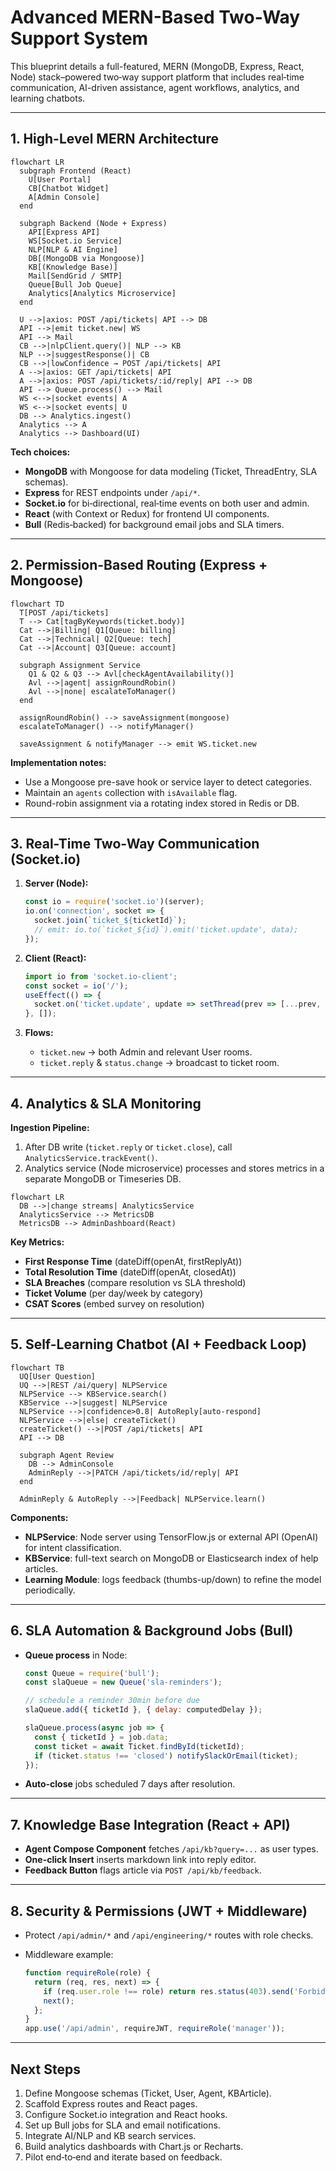 # Advanced MERN-Based Two-Way Support System

This blueprint details a full-featured, MERN (MongoDB, Express, React, Node) stack–powered two‑way support platform that includes real‑time communication, AI-driven assistance, agent workflows, analytics, and learning chatbots.

---

## 1. High-Level MERN Architecture

```mermaid
flowchart LR
  subgraph Frontend (React)
    U[User Portal]
    CB[Chatbot Widget]
    A[Admin Console]
  end

  subgraph Backend (Node + Express)
    API[Express API]
    WS[Socket.io Service]
    NLP[NLP & AI Engine]
    DB[(MongoDB via Mongoose)]
    KB[(Knowledge Base)]
    Mail[SendGrid / SMTP]
    Queue[Bull Job Queue]
    Analytics[Analytics Microservice]
  end

  U -->|axios: POST /api/tickets| API --> DB
  API -->|emit ticket.new| WS
  API --> Mail
  CB -->|nlpClient.query()| NLP --> KB
  NLP -->|suggestResponse()| CB
  CB -->|lowConfidence → POST /api/tickets| API
  A -->|axios: GET /api/tickets| API
  A -->|axios: POST /api/tickets/:id/reply| API --> DB
  API --> Queue.process() --> Mail
  WS <-->|socket events| A
  WS <-->|socket events| U
  DB --> Analytics.ingest()
  Analytics --> A
  Analytics --> Dashboard(UI)
```

**Tech choices:**

* **MongoDB** with Mongoose for data modeling (Ticket, ThreadEntry, SLA schemas).
* **Express** for REST endpoints under `/api/*`.
* **Socket.io** for bi‑directional, real‑time events on both user and admin.
* **React** (with Context or Redux) for frontend UI components.
* **Bull** (Redis‑backed) for background email jobs and SLA timers.

---

## 2. Permission-Based Routing (Express + Mongoose)

```mermaid
flowchart TD
  T[POST /api/tickets]
  T --> Cat[tagByKeywords(ticket.body)]
  Cat -->|Billing| Q1[Queue: billing]
  Cat -->|Technical| Q2[Queue: tech]
  Cat -->|Account| Q3[Queue: account]

  subgraph Assignment Service
    Q1 & Q2 & Q3 --> Avl[checkAgentAvailability()]
    Avl -->|agent| assignRoundRobin()
    Avl -->|none| escalateToManager()
  end

  assignRoundRobin() --> saveAssignment(mongoose)
  escalateToManager() --> notifyManager()

  saveAssignment & notifyManager --> emit WS.ticket.new
```

**Implementation notes:**

* Use a Mongoose pre-save hook or service layer to detect categories.
* Maintain an `agents` collection with `isAvailable` flag.
* Round-robin assignment via a rotating index stored in Redis or DB.

---

## 3. Real-Time Two-Way Communication (Socket.io)

1. **Server (Node):**

   ```js
   const io = require('socket.io')(server);
   io.on('connection', socket => {
     socket.join(`ticket_${ticketId}`);
     // emit: io.to(`ticket_${id}`).emit('ticket.update', data);
   });
   ```
2. **Client (React):**

   ```js
   import io from 'socket.io-client';
   const socket = io('/');
   useEffect(() => {
     socket.on('ticket.update', update => setThread(prev => [...prev, update]));
   }, []);
   ```
3. **Flows:**

   * `ticket.new` → both Admin and relevant User rooms.
   * `ticket.reply` & `status.change` → broadcast to ticket room.

---

## 4. Analytics & SLA Monitoring

**Ingestion Pipeline:**

1. After DB write (`ticket.reply` or `ticket.close`), call `AnalyticsService.trackEvent()`.
2. Analytics service (Node microservice) processes and stores metrics in a separate MongoDB or Timeseries DB.

```mermaid
flowchart LR
  DB -->|change streams| AnalyticsService
  AnalyticsService --> MetricsDB
  MetricsDB --> AdminDashboard(React)
```

**Key Metrics:**

* **First Response Time** (dateDiff(openAt, firstReplyAt))
* **Total Resolution Time** (dateDiff(openAt, closedAt))
* **SLA Breaches** (compare resolution vs SLA threshold)
* **Ticket Volume** (per day/week by category)
* **CSAT Scores** (embed survey on resolution)

---

## 5. Self-Learning Chatbot (AI + Feedback Loop)

```mermaid
flowchart TB
  UQ[User Question]
  UQ -->|REST /ai/query| NLPService
  NLPService --> KBService.search()
  KBService -->|suggest| NLPService
  NLPService -->|confidence>0.8| AutoReply[auto-respond]
  NLPService -->|else| createTicket()
  createTicket() -->|POST /api/tickets| API
  API --> DB

  subgraph Agent Review
    DB --> AdminConsole
    AdminReply -->|PATCH /api/tickets/id/reply| API
  end

  AdminReply & AutoReply -->|Feedback| NLPService.learn()
```

**Components:**

* **NLPService**: Node server using TensorFlow\.js or external API (OpenAI) for intent classification.
* **KBService**: full-text search on MongoDB or Elasticsearch index of help articles.
* **Learning Module**: logs feedback (thumbs-up/down) to refine the model periodically.

---

## 6. SLA Automation & Background Jobs (Bull)

* **Queue process** in Node:

  ```js
  const Queue = require('bull');
  const slaQueue = new Queue('sla-reminders');

  // schedule a reminder 30min before due
  slaQueue.add({ ticketId }, { delay: computedDelay });

  slaQueue.process(async job => {
    const { ticketId } = job.data;
    const ticket = await Ticket.findById(ticketId);
    if (ticket.status !== 'closed') notifySlackOrEmail(ticket);
  });
  ```
* **Auto-close** jobs scheduled 7 days after resolution.

---

## 7. Knowledge Base Integration (React + API)

* **Agent Compose Component** fetches `/api/kb?query=...` as user types.
* **One-click Insert** inserts markdown link into reply editor.
* **Feedback Button** flags article via `POST /api/kb/feedback`.

---

## 8. Security & Permissions (JWT + Middleware)

* Protect `/api/admin/*` and `/api/engineering/*` routes with role checks.
* Middleware example:

  ```js
  function requireRole(role) {
    return (req, res, next) => {
      if (req.user.role !== role) return res.status(403).send('Forbidden');
      next();
    };
  }
  app.use('/api/admin', requireJWT, requireRole('manager'));
  ```

---

## Next Steps

1. Define Mongoose schemas (Ticket, User, Agent, KBArticle).
2. Scaffold Express routes and React pages.
3. Configure Socket.io integration and React hooks.
4. Set up Bull jobs for SLA and email notifications.
5. Integrate AI/NLP and KB search services.
6. Build analytics dashboards with Chart.js or Recharts.
7. Pilot end‑to‑end and iterate based on feedback.
